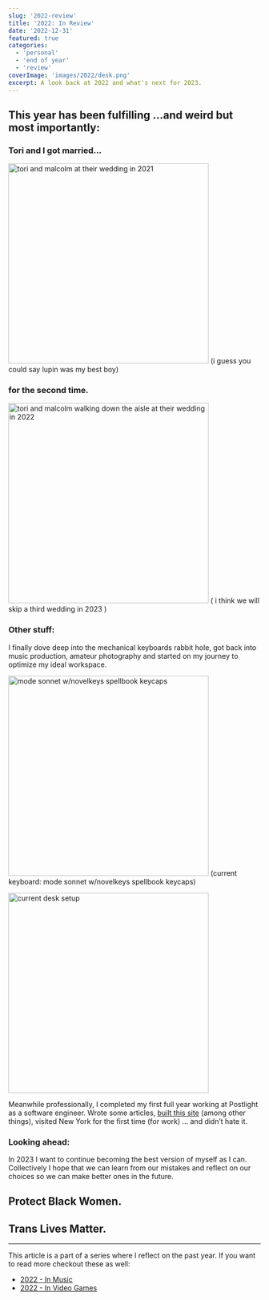 ```yaml
---
slug: '2022-review'
title: '2022: In Review'
date: '2022-12-31'
featured: true
categories:
  - 'personal'
  - 'end of year'
  - 'review'
coverImage: 'images/2022/desk.png'
excerpt: A look back at 2022 and what's next for 2023.
---
```


## This year has been fulfilling …and weird but most importantly:

### Tori and I got married... 
![tori and malcolm at their wedding in 2021](images/2022/wedding2021.jpg)
(i guess you could say lupin was my best boy)

### for the second time.
![tori and malcolm walking down the aisle at their wedding in 2022](images/2022/2022wedding.jpg)
 ( i think we will skip a third wedding in 2023 )
### Other stuff:

I finally dove deep into the mechanical keyboards rabbit hole, got back into music production, amateur photography and started on my journey to optimize my ideal workspace.

![mode sonnet w/novelkeys spellbook keycaps](images/2022/keyboardcloseup.png)
(current keyboard: mode sonnet w/novelkeys spellbook keycaps)

![current desk setup](images/2022/office_snap.png)

Meanwhile professionally, I completed my first full year working at Postlight as a software engineer. Wrote some articles, [built this site](./sveltekit-website-redesign) (among other things), visited New York for the first time (for work) … and didn’t hate it.

### Looking ahead:

In 2023 I want to continue becoming the best version of myself as I can. Collectively I hope that we can learn from our mistakes and reflect on our choices so we can make better ones in the future.

## Protect Black Women.
## Trans Lives Matter.

---

This article is a part of a series where I reflect on the past year. If you want to read more checkout these as well:

- [2022 - In Music](./2022-music)
- [2022 - In Video Games](./2022-video-games)


<style>
  img{
    height: 25rem
  }
</style>